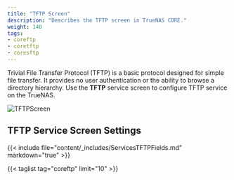 ```yaml
---
title: "TFTP Screen"
description: "Describes the TFTP screen in TrueNAS CORE."
weight: 140
tags:
- coreftp
- coretftp
- coresftp
---
```


Trivial File Transfer Protocol (TFTP) is a basic protocol designed for simple file transfer. It provides no user authentication or the ability to browse a directory hierarchy. Use the **TFTP** service screen to configure TFTP service on the TrueNAS.

![TFTPScreen](/images/CORE/Services/TFTPScreen.png "TFTO Service Options")

## TFTP Service Screen Settings

{{< include file="content/_includes/ServicesTFTPFields.md" markdown="true" >}}

{{< taglist tag="coreftp" limit="10" >}}
